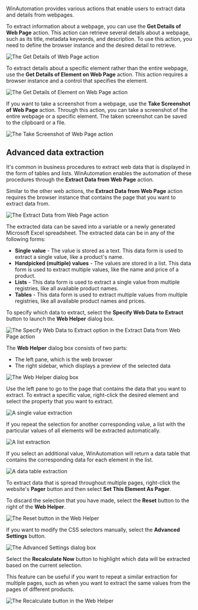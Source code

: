 WinAutomation provides various actions that enable users to extract data and details from webpages. 

To extract information about a webpage, you can use the **Get Details of Web Page** action. This action can retrieve several details about a webpage, such as its title, metadata keywords, and description. To use this action, you need to define the browser instance and the desired detail to retrieve.

![The Get Details of Web Page action](..\media\get-details-of-web-page-action.png)

To extract details about a specific element rather than the entire webpage, use the **Get Details of Element on Web Page** action. This action requires a browser instance and a control that specifies the element.

![The Get Details of Element on Web Page action](..\media\get-details-of-element-on-web-page-action.png)

If you want to take a screenshot from a webpage, use the **Take Screenshot of Web Page** action. Through this action, you can take a screenshot of the entire webpage or a specific element. The taken screenshot can be saved to the clipboard or a file. 

![The Take Screenshot of Web Page action](..\media\take-screenshot-of-web-page-action.png)

## Advanced data extraction

It's common in business procedures to extract web data that is displayed in the form of tables and lists. WinAutomation enables the automation of these procedures through the **Extract Data from Web Page** action.

Similar to the other web actions, the **Extract Data from Web Page** action requires the browser instance that contains the page that you want to extract data from. 

![The Extract Data from Web Page action](..\media\extract-data-from-web-page-action.png)

The extracted data can be saved into a variable or a newly generated Microsoft Excel spreadsheet. The extracted data can be in any of the following forms: 

- **Single value** - The value is stored as a text. This data form is used to extract a single value, like a product's name.
- **Handpicked (multiple) values** - The values are stored in a list. This data form is used to extract multiple values, like the name and price of a product.
- **Lists** - This data form is used to extract a single value from multiple registries, like all available product names.
- **Tables** - This data form is used to extract multiple values from multiple registries, like all available product names and prices.

To specify which data to extract, select the **Specify Web Data to Extract** button to launch the **Web Helper** dialog box. 

![The Specify Web Data to Extract option in the Extract Data from Web Page action](..\media\specify-data-to-extract-button.png)

The **Web Helper** dialog box consists of two parts:
- The left pane, which is the web browser
- The right sidebar, which displays a preview of the selected data

![The Web Helper dialog box](..\media\web-helper.png)

Use the left pane to go to the page that contains the data that you want to extract. To extract a specific value, right-click the desired element and select the property that you want to extract.

![A single value extraction](..\media\extract-single-value.png)

If you repeat the selection for another corresponding value, a list with the particular values of all elements will be extracted automatically.

![A list extraction](..\media\extract-list.png)

If you select an additional value, WinAutomation will return a data table that contains the corresponding data for each element in the list.

![A data table extraction](..\media\extract-table.png)

To extract data that is spread throughout multiple pages, right-click the website's **Pager** button and then select **Set This Element As Pager**. 

To discard the selection that you have made, select the **Reset** button to the right of the **Web Helper**.

![The Reset button in the Web Helper](..\media\reset-button.png)

If you want to modify the CSS selectors manually, select the **Advanced Settings** button. 

![The Advanced Settings dialog box](..\media\selectors-editing.png)

Select the **Recalculate Now** button to highlight which data will be extracted based on the current selection. 

This feature can be useful if you want to repeat a similar extraction for multiple pages, such as when you want to extract the same values from the pages of different products. 

![The Recalculate button in the Web Helper](..\media\recalculate-button.png)
